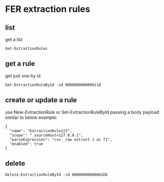 # FER extraction rules

## list
get a list
```
Get-ExtractionRules
```

## get a rule
get just one by id
```
Get-ExtractionRuleById -id 0000000000006118
```

## create or update a rule

use New-ExtractionRule or Set-ExtractionRuleById passing a body payload similar to below example:

```
{
  "name": "ExtractionRule123",
  "scope": "_sourceHost=127.0.0.1",
  "parseExpression": "csv _raw extract 1 as f1",
  "enabled": true
}
```

## delete
```
Delete-ExtractionRuleById -id 00000000000061ED
```